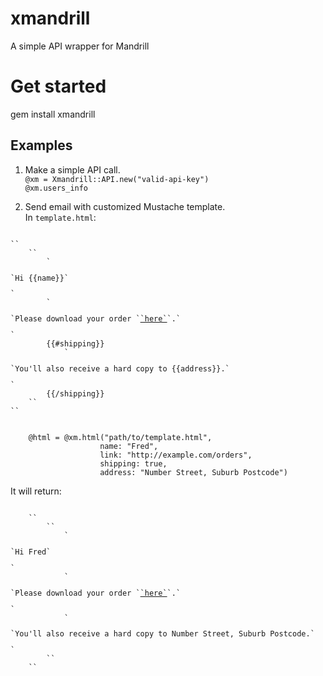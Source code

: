 xmandrill
=========

A simple API wrapper for Mandrill
  
# Get started  
gem install xmandrill  

## Examples  
1. Make a simple API call.  
``@xm = Xmandrill::API.new("valid-api-key")``  
``@xm.users_info``  

2. Send email with customized Mustache template.  
In ``template.html``:  
<pre><code>  
`<html>`  
	`<body>`  
		`<p>`Hi {{name}}`</p>`  
		`<p>`Please download your order `<a href="{{link}}">`here`</a>`.`</p>`  
		{{#shipping}}  
			`<p>`You'll also receive a hard copy to {{address}}.`</p>`  
		{{/shipping}}  
	`</body>`  
`</html>`  
</code></pre>
  
<pre><code>  
	@html = @xm.html("path/to/template.html",  
                    name: "Fred",  
					link: "http://example.com/orders",  
					shipping: true,  
					address: "Number Street, Suburb Postcode")  
</pre></code>

It will return:  
<pre><code>  
    `<html>`  
        `<body>`  
            `<p>`Hi Fred`</p>`  
            `<p>`Please download your order `<a href="http://example.com/orders">`here`</a>`.`</p>`  
            `<p>`You'll also receive a hard copy to Number Street, Suburb Postcode.`</p>`  
        `</body>`   
    `</html>`  
<pre><code>
